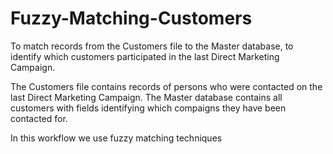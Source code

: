 # Fuzzy-Matching-Customers
To match records from the Customers file to the Master database, to identify which customers participated in the last Direct Marketing Campaign.

The Customers file contains records of persons who were contacted on the last Direct Marketing Campaign.  The Master database contains all customers with fields identifying which compaigns they have been contacted for.

In this workflow we use fuzzy matching techniques